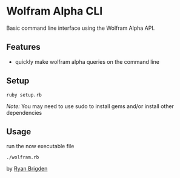 Wolfram Alpha CLI
========

Basic command line interface using the Wolfram Alpha API.

Features
--------

* quickly make wolfram alpha queries on the command line


Setup
-----

```ruby setup.rb  ```

*Note:* You may need to use sudo to install gems and/or install other dependencies

Usage
-------
run the now executable file

```./wolfram.rb ```


by [Ryan Brigden](http://andrew.cmu.edu/user/rbrigden)